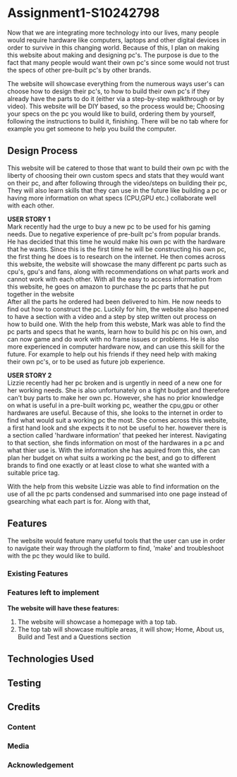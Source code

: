# Assignment1-S10242798
Now that we are integrating more technology into our lives, many people would require hardware like computers, laptops and other digital devices in order to survive in this changing world. Because of this, I plan on making this website about making and designing pc's. The purpose is due to the fact that many people would want their own pc's since some would not trust the specs of other pre-built pc's by other brands.

The website will showcase everything from the numerous ways user's can choose how to design their pc's, to how to build their own pc's if they already have the parts to do it (either via a step-by-step walkthrough or by video). This website will be DIY based, so the process would be; Choosing your specs on the pc you would like to build, ordering them by yourself, following the instructions to build it, finishing. There will be no tab where for example you get someone to help you build the computer.



## Design Process
This website will be catered to those that want to build their own pc with the liberty of choosing their own custom specs and stats that they would want on their pc, and after following through the video/steps on building their pc, They will also learn skills that they can use in the future like building a pc or having more information on what specs (CPU,GPU etc.) collaborate well with each other.

**USER STORY 1** <br>
Mark recently had the urge to buy a new pc to be used for his gaming needs. Due to negative experience of pre-built pc's from popular brands. He has decided that this time he would make his own pc with the hardware that he wants. Since this is the first time he will be constructing his own pc, the first thing he does is to research on the internet. He then comes across this website, the website will showcase the many different pc parts such as cpu's, gpu's and fans, along with recommendations on what parts work and cannot work with each other. With all the easy to access information from this website, he goes on amazon to purchase the pc parts that he put together in the website <br>
After all the parts he ordered had been delivered to him. He now needs to find out how to construct the pc. Luckily for him, the website also happened to have a section with a video and a step by step written out process on how to build one. With the help from this webste, Mark was able to find the pc parts and specs that he wants, learn how to build his pc on his own, and can now game and do work with no frame issues or problems. He is also more experienced in computer hardware now, and can use this skill for the future. For example to help out his friends if they need help with making their own pc's, or to be used as future job experience.


**USER STORY 2** <br>
Lizzie recently had her pc broken and is urgently in need of a new one for her working needs. She is also unfortunately on a tight budget and therefore can't buy parts to make her own pc. However, she has no prior knowledge on what is useful in a pre-built working pc, weather the cpu,gpu or other hardwares are useful. Because of this, she looks to the internet in order to find what would suit a working pc the most. She comes across this website, a first hand look and she expects it to not be useful to her. however there is a section called 'hardware information' that peeked her interest. Navigating to that section, she finds information on most of the hardwares in a pc and what thier use is. With the information she has aquired from this, she can plan her budget on what suits a working pc the best, and go to different brands to find one exactly or at least close to what she wanted with a suitable price tag. 

With the help from this website Lizzie was able to find information on the use of all the pc parts condensed and summarised into one page instead of gsearching what each part is for. Along with that, 


## Features
The website would feature many useful tools that the user can use in order to navigate their way through the platform to find, 'make' and troubleshoot with the pc they would like to build.

### Existing Features

### Features left to implement

**The website will have these features:**
1. The website will showcase a homepage with a top tab.
2. The top tab will showcase multiple areas, it will show; Home, About us, Build and Test and a Questions section

## Technologies Used

## Testing

## Credits

### Content

### Media

### Acknowledgement
